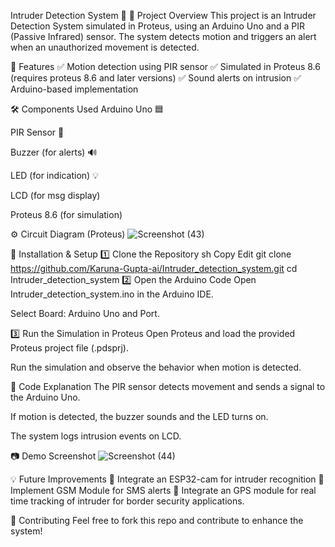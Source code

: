 Intruder Detection System 🚨
📌 Project Overview
This project is an Intruder Detection System simulated in Proteus, using an Arduino Uno and a PIR (Passive Infrared) sensor. The system detects motion and triggers an alert when an unauthorized movement is detected.

🔧 Features
✅ Motion detection using PIR sensor
✅ Simulated in Proteus 8.6 (requires proteus 8.6 and later versions)
✅ Sound alerts on intrusion
✅ Arduino-based implementation

🛠️ Components Used
Arduino Uno 🟦

PIR Sensor  👀

Buzzer (for alerts) 🔊

LED (for indication) 💡

LCD (for msg display)

Proteus 8.6 (for simulation)

⚙️ Circuit Diagram (Proteus)
![Screenshot (43)](https://github.com/user-attachments/assets/0787342c-d471-4506-be1b-fbe5fb2c3aa0)


💾 Installation & Setup
1️⃣ Clone the Repository
sh
Copy
Edit
git clone https://github.com/Karuna-Gupta-ai/Intruder_detection_system.git
cd Intruder_detection_system
2️⃣ Open the Arduino Code
Open Intruder_detection_system.ino in the Arduino IDE.

Select Board: Arduino Uno and Port.


3️⃣ Run the Simulation in Proteus
Open Proteus and load the provided Proteus project file (.pdsprj).

Run the simulation and observe the behavior when motion is detected.

📜 Code Explanation
The PIR sensor detects movement and sends a signal to the Arduino Uno.

If motion is detected, the buzzer sounds and the LED turns on.

The system logs intrusion events on LCD.

📷 Demo Screenshot
![Screenshot (44)](https://github.com/user-attachments/assets/dcb720e7-63ad-4ced-a38f-dfde904a1530)


💡 Future Improvements
🔹 Integrate an ESP32-cam for intruder recognition
🔹 Implement GSM Module for SMS alerts
🔹 Integrate an GPS module for real time tracking of intruder for border security applications. 

🤝 Contributing
Feel free to fork this repo and contribute to enhance the system!


